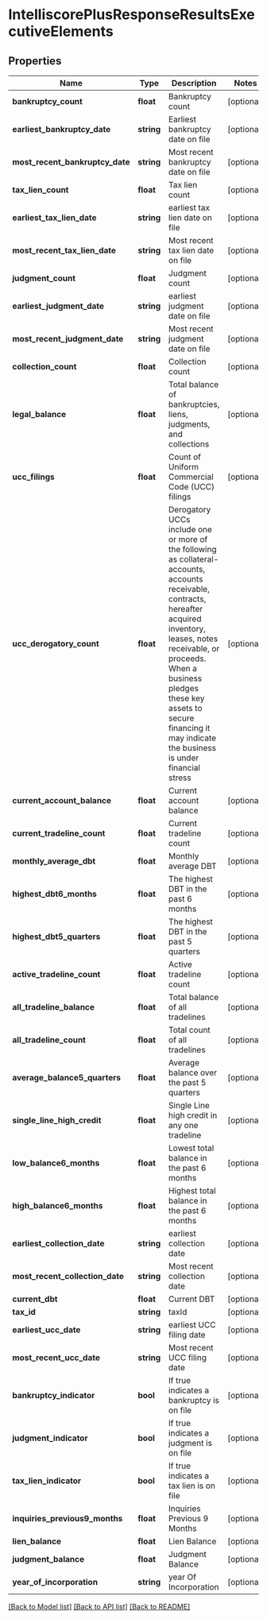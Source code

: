 # IntelliscorePlusResponseResultsExecutiveElements

## Properties
Name | Type | Description | Notes
------------ | ------------- | ------------- | -------------
**bankruptcy_count** | **float** | Bankruptcy count | [optional] 
**earliest_bankruptcy_date** | **string** | Earliest bankruptcy date on file | [optional] 
**most_recent_bankruptcy_date** | **string** | Most recent bankruptcy date on file | [optional] 
**tax_lien_count** | **float** | Tax lien count | [optional] 
**earliest_tax_lien_date** | **string** | earliest tax lien date on file | [optional] 
**most_recent_tax_lien_date** | **string** | Most recent tax lien date on file | [optional] 
**judgment_count** | **float** | Judgment count | [optional] 
**earliest_judgment_date** | **string** | earliest judgment date on file | [optional] 
**most_recent_judgment_date** | **string** | Most recent judgment date on file | [optional] 
**collection_count** | **float** | Collection count | [optional] 
**legal_balance** | **float** | Total balance of bankruptcies, liens, judgments, and collections | [optional] 
**ucc_filings** | **float** | Count of Uniform Commercial Code (UCC) filings | [optional] 
**ucc_derogatory_count** | **float** | Derogatory UCCs include one or more of the following as collateral-   accounts, accounts receivable, contracts, hereafter acquired inventory,   leases, notes receivable, or proceeds. When a business pledges these key   assets to secure financing it may indicate the business is under financial stress | [optional] 
**current_account_balance** | **float** | Current account balance | [optional] 
**current_tradeline_count** | **float** | Current tradeline count | [optional] 
**monthly_average_dbt** | **float** | Monthly average DBT | [optional] 
**highest_dbt6_months** | **float** | The highest DBT in the past 6 months | [optional] 
**highest_dbt5_quarters** | **float** | The highest DBT in the past 5 quarters | [optional] 
**active_tradeline_count** | **float** | Active tradeline count | [optional] 
**all_tradeline_balance** | **float** | Total balance of all tradelines | [optional] 
**all_tradeline_count** | **float** | Total count of all tradelines | [optional] 
**average_balance5_quarters** | **float** | Average balance over the past 5 quarters | [optional] 
**single_line_high_credit** | **float** | Single Line high credit in any one tradeline | [optional] 
**low_balance6_months** | **float** | Lowest total balance in the past 6 months | [optional] 
**high_balance6_months** | **float** | Highest total balance in the past 6 months | [optional] 
**earliest_collection_date** | **string** | earliest collection date | [optional] 
**most_recent_collection_date** | **string** | Most recent collection date | [optional] 
**current_dbt** | **float** | Current DBT | [optional] 
**tax_id** | **string** | taxId | [optional] 
**earliest_ucc_date** | **string** | earliest UCC filing date | [optional] 
**most_recent_ucc_date** | **string** | Most recent UCC filing date | [optional] 
**bankruptcy_indicator** | **bool** | If true indicates a bankruptcy is on file | [optional] 
**judgment_indicator** | **bool** | If true indicates a judgment is on file | [optional] 
**tax_lien_indicator** | **bool** | If true indicates a tax lien is on file | [optional] 
**inquiries_previous9_months** | **float** | Inquiries Previous 9 Months | [optional] 
**lien_balance** | **float** | Lien Balance | [optional] 
**judgment_balance** | **float** | Judgment Balance | [optional] 
**year_of_incorporation** | **string** | year Of Incorporation | [optional] 

[[Back to Model list]](../README.md#documentation-for-models) [[Back to API list]](../README.md#documentation-for-api-endpoints) [[Back to README]](../README.md)


